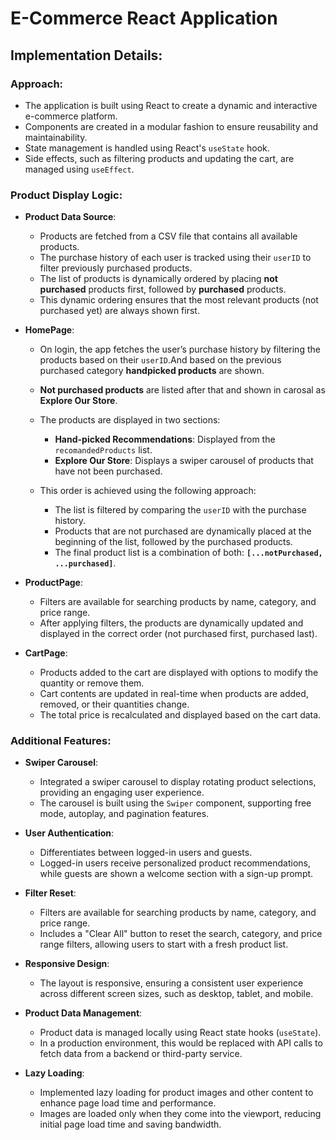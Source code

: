 # E-Commerce React Application

## Implementation Details:

### Approach:
  - The application is built using React to create a dynamic and interactive e-commerce platform.
  - Components are created in a modular fashion to ensure reusability and maintainability.
  - State management is handled using React's `useState` hook.
  - Side effects, such as filtering products and updating the cart, are managed using `useEffect`.

### Product Display Logic:
  - **Product Data Source**:
    - Products are fetched from a CSV file that contains all available products.
    - The purchase history of each user is tracked using their `userID` to filter previously purchased products.
    - The list of products is dynamically ordered by placing **not purchased** products first, followed by **purchased** products.
    - This dynamic ordering ensures that the most relevant products (not purchased yet) are always shown first.

  - **HomePage**:
    - On login, the app fetches the user’s purchase history by filtering the products based on their `userID`.And based on the previous purchased category **handpicked products** are shown.
    - **Not purchased products** are listed after that and shown in carosal as **Explore Our Store**.
    - The products are displayed in two sections:
      - **Hand-picked Recommendations**: Displayed from the `recomandedProducts` list.
      - **Explore Our Store**: Displays a swiper carousel of products that have not been purchased.
      
    - This order is achieved using the following approach:
      - The list is filtered by comparing the `userID` with the purchase history.
      - Products that are not purchased are dynamically placed at the beginning of the list, followed by the purchased products.
      - The final product list is a combination of both: **`[...notPurchased, ...purchased]`**.

  - **ProductPage**:
    - Filters are available for searching products by name, category, and price range.
    - After applying filters, the products are dynamically updated and displayed in the correct order (not purchased first, purchased last).

  - **CartPage**:
    - Products added to the cart are displayed with options to modify the quantity or remove them.
    - Cart contents are updated in real-time when products are added, removed, or their quantities change.
    - The total price is recalculated and displayed based on the cart data.

### Additional Features:
  - **Swiper Carousel**:
    - Integrated a swiper carousel to display rotating product selections, providing an engaging user experience.
    - The carousel is built using the `Swiper` component, supporting free mode, autoplay, and pagination features.

  - **User Authentication**:
    - Differentiates between logged-in users and guests.
    - Logged-in users receive personalized product recommendations, while guests are shown a welcome section with a sign-up prompt.

  - **Filter Reset**:
    - Filters are available for searching products by name, category, and price range.
    - Includes a "Clear All" button to reset the search, category, and price range filters, allowing users to start with a fresh product list.

  - **Responsive Design**:
    - The layout is responsive, ensuring a consistent user experience across different screen sizes, such as desktop, tablet, and mobile.

  - **Product Data Management**:
    - Product data is managed locally using React state hooks (`useState`).
    - In a production environment, this would be replaced with API calls to fetch data from a backend or third-party service.

  - **Lazy Loading**:
    - Implemented lazy loading for product images and other content to enhance page load time and performance.
    - Images are loaded only when they come into the viewport, reducing initial page load time and saving bandwidth.
